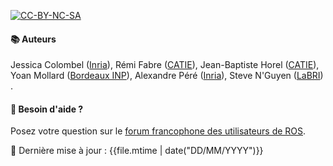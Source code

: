 [![CC-BY-NC-SA](https://upload.wikimedia.org/wikipedia/commons/thumb/c/ce/Cc-by-nc-sa_euro_icon.svg/120px-Cc-by-nc-sa_euro_icon.svg.png)](https://creativecommons.org/licenses/by-nc-sa/3.0/fr/)

#### 📚 Auteurs
Jessica Colombel ([Inria](http://inria.fr/)), Rémi Fabre ([CATIE](https://robotics.catie.fr/)), Jean-Baptiste Horel ([CATIE](https://robotics.catie.fr/)), Yoan Mollard ([Bordeaux INP](https://robot-enseirb-matmeca.fr/)), Alexandre Péré ([Inria](https://flowers.inria.fr)), Steve N'Guyen ([LaBRI](https://www.labri.fr/)) .

#### 💬 Besoin d'aide ?
Posez votre question sur le [forum francophone des utilisateurs de ROS](https://discourse.ros.org/c/local/france/48).

📅  Dernière mise à jour : {{file.mtime | date("DD/MM/YYYY")}}

<!-- Default to night theme -->
<script src="https://ajax.googleapis.com/ajax/libs/jquery/3.5.1/jquery.min.js"></script>
<script type="text/javascript" defer>
$("div").first().addClass("color-theme-2");
</script>